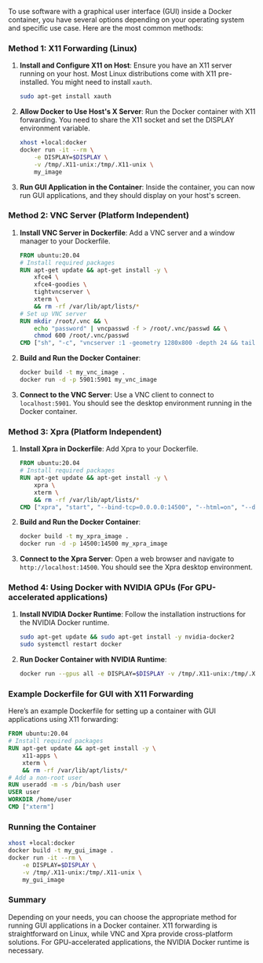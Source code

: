 To use software with a graphical user interface (GUI) inside a Docker container, you have several options depending on your operating system and specific use case. Here are the most common methods:
### Method 1: X11 Forwarding (Linux)
1. **Install and Configure X11 on Host**:
   Ensure you have an X11 server running on your host. Most Linux distributions come with X11 pre-installed. You might need to install `xauth`.
   ```bash
   sudo apt-get install xauth
   ```
2. **Allow Docker to Use Host's X Server**:
   Run the Docker container with X11 forwarding. You need to share the X11 socket and set the DISPLAY environment variable.
   ```bash
   xhost +local:docker
   docker run -it --rm \
       -e DISPLAY=$DISPLAY \
       -v /tmp/.X11-unix:/tmp/.X11-unix \
       my_image
   ```
3. **Run GUI Application in the Container**:
   Inside the container, you can now run GUI applications, and they should display on your host's screen.
### Method 2: VNC Server (Platform Independent)
1. **Install VNC Server in Dockerfile**:
   Add a VNC server and a window manager to your Dockerfile.
   ```Dockerfile
   FROM ubuntu:20.04
   # Install required packages
   RUN apt-get update && apt-get install -y \
       xfce4 \
       xfce4-goodies \
       tightvncserver \
       xterm \
       && rm -rf /var/lib/apt/lists/*
   # Set up VNC server
   RUN mkdir /root/.vnc && \
       echo "password" | vncpasswd -f > /root/.vnc/passwd && \
       chmod 600 /root/.vnc/passwd
   CMD ["sh", "-c", "vncserver :1 -geometry 1280x800 -depth 24 && tail -F /root/.vnc/*.log"]
   ```
2. **Build and Run the Docker Container**:
   ```bash
   docker build -t my_vnc_image .
   docker run -d -p 5901:5901 my_vnc_image
   ```
3. **Connect to the VNC Server**:
   Use a VNC client to connect to `localhost:5901`. You should see the desktop environment running in the Docker container.
### Method 3: Xpra (Platform Independent)
1. **Install Xpra in Dockerfile**:
   Add Xpra to your Dockerfile.
   ```Dockerfile
   FROM ubuntu:20.04
   # Install required packages
   RUN apt-get update && apt-get install -y \
       xpra \
       xterm \
       && rm -rf /var/lib/apt/lists/*
   CMD ["xpra", "start", "--bind-tcp=0.0.0.0:14500", "--html=on", "--daemon=no", "--start=xterm"]
   ```
2. **Build and Run the Docker Container**:
   ```bash
   docker build -t my_xpra_image .
   docker run -d -p 14500:14500 my_xpra_image
   ```
3. **Connect to the Xpra Server**:
   Open a web browser and navigate to `http://localhost:14500`. You should see the Xpra desktop environment.
### Method 4: Using Docker with NVIDIA GPUs (For GPU-accelerated applications)
1. **Install NVIDIA Docker Runtime**:
   Follow the installation instructions for the NVIDIA Docker runtime.
   ```bash
   sudo apt-get update && sudo apt-get install -y nvidia-docker2
   sudo systemctl restart docker
   ```
2. **Run Docker Container with NVIDIA Runtime**:
   ```bash
   docker run --gpus all -e DISPLAY=$DISPLAY -v /tmp/.X11-unix:/tmp/.X11-unix my_image
   ```
### Example Dockerfile for GUI with X11 Forwarding
Here’s an example Dockerfile for setting up a container with GUI applications using X11 forwarding:
```Dockerfile
FROM ubuntu:20.04
# Install required packages
RUN apt-get update && apt-get install -y \
    x11-apps \
    xterm \
    && rm -rf /var/lib/apt/lists/*
# Add a non-root user
RUN useradd -m -s /bin/bash user
USER user
WORKDIR /home/user
CMD ["xterm"]
```
### Running the Container
```bash
xhost +local:docker
docker build -t my_gui_image .
docker run -it --rm \
    -e DISPLAY=$DISPLAY \
    -v /tmp/.X11-unix:/tmp/.X11-unix \
    my_gui_image
```
### Summary
Depending on your needs, you can choose the appropriate method for running GUI applications in a Docker container. X11 forwarding is straightforward on Linux, while VNC and Xpra provide cross-platform solutions. For GPU-accelerated applications, the NVIDIA Docker runtime is necessary.